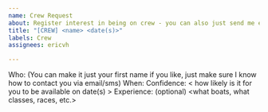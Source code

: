 ```yaml
---
name: Crew Request
about: Register interest in being on crew - you can also just send me email
title: "[CREW] <name> <date(s)>"
labels: Crew
assignees: ericvh

---
```


Who: <name> (You can make it just your first name if you like, just make sure I know how to contact you via email/sms)
When: <dates>
Confidence: < how likely is it for you to be available on date(s) >
Experience: (optional) <what boats, what classes, races, etc.>
